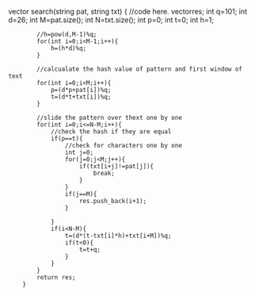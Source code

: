  vector <int> search(string pat, string txt)
        {
            //code here.
             vector<int>res;
            int q=101;
            int d=26;
            int M=pat.size();
            int N=txt.size();
            int p=0;
            int t=0;
            int h=1;
            
            //h=pow(d,M-1)%q;
            for(int i=0;i<M-1;i++){
                h=(h*d)%q;
            }
            
            //calcualate the hash value of pattern and first window of text
            for(int i=0;i<M;i++){
                p=(d*p+pat[i])%q;
                t=(d*t+txt[i])%q;
            }
            
            //slide the pattern over thext one by one
            for(int i=0;i<=N-M;i++){
                //check the hash if they are equal
                if(p==t){
                    //check for characters one by one
                    int j=0;
                    for(j=0;j<M;j++){
                        if(txt[i+j]!=pat[j]){
                            break;
                        }
                    }
                    if(j==M){
                        res.push_back(i+1);
                    }
                    
                }
                if(i<N-M){
                    t=(d*(t-txt[i]*h)+txt[i+M])%q;
                    if(t<0){
                        t=t+q;
                    }
                }
            }
            return res;
        }
